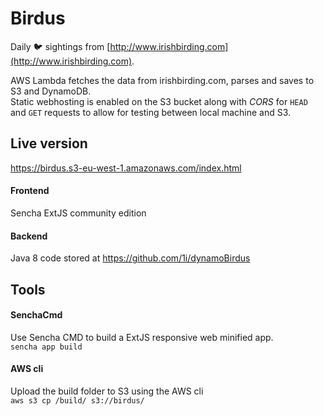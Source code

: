 # Birdus

Daily 🐦 sightings from [http://www.irishbirding.com](http://www.irishbirding.com).

AWS Lambda fetches the data from irishbirding.com, parses and saves to S3 and DynamoDB.  
Static webhosting is enabled on the S3 bucket along with *CORS* for `HEAD` and `GET`
 requests to allow for testing between local machine and S3. 

## Live version
https://birdus.s3-eu-west-1.amazonaws.com/index.html    

#### Frontend 
Sencha ExtJS community edition

#### Backend 
Java 8 code stored at https://github.com/1i/dynamoBirdus


## Tools

#### SenchaCmd
Use Sencha CMD to build a ExtJS responsive web minified app.  
`sencha app build`


#### AWS cli

Upload the build folder to S3 using the AWS cli  
`aws s3 cp /build/ s3://birdus/`
